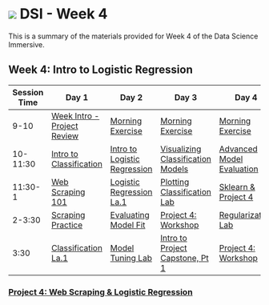 # ![](https://ga-dash.s3.amazonaws.com/production/assets/logo-9f88ae6c9c3871690e33280fcf557f33.png) DSI - Week 4

This is a summary of the materials provided for Week 4 of the Data Science Immersive.


## Week 4: Intro to Logistic Regression

Session Time | Day 1                                | Day 2                                 | Day 3                                      | Day 4                              | Day 5
------------ | ------------------------------------ | ------------------------------------- | ------------------------------------------ | ---------------------------------- | ---------------------------------
9-10         | [Week Intro - Project Review][4-1.0] | [Morning Exercise][4-1.0]             | [Morning Exercise][4-3.0]                  | [Morning Exercise][4-1.0]          | [(Reflection)][4-5.0]
10-11:30     | [Intro to Classification][4-1.1]     | [Intro to Logistic Regression][4-2.1] | [Visualizing Classification Models][4-3.1] | [Advanced Model Evaluation][4-4.1] | [Communicating Results][4-5.1]
11:30-1      | [Web Scraping 101][4-1.2]            | [Logistic Regression La.1][4-2.2]     | [Plotting Classification Lab][4-3.2]       | [Sklearn & Project 4][4-4.2]       | [Prepare Visuals][4-5.2]
2-3:30       | [Scraping Practice][4-1.3]           | [Evaluating Model Fit][4-2.3]         | [Project 4: Workshop][4-3.3]               | [Regularization Lab][4-4.3]        | [Project 4: Workshop][4-5.3]
3:30         | [Classification La.1][4-1.4]         | [Model Tuning Lab][4-2.4]             | [Intro to Project Capstone, Pt 1][4-3.4]   | [Project 4: Workshop][4-3.3]       | [Project 4: Presentations][4-5.4]

### [Project 4: Web Scraping & Logistic Regression](../../projects/project-04)


[4-1.0]: 1.0-intro
[4-1.1]: 1.1-lesson
[4-1.2]: 1.2-lesson
[4-1.3]: 1.3-lab
[4-1.4]: 1.4-lab
[4-2.0]: 2.0-exercise
[4-2.1]: 2.1-lesson
[4-2.2]: 2.2-lab
[4-2.3]: 2.3-lesson
[4-2.4]: 2.4-lab
[4-3.0]: 3.0-exercise
[4-3.1]: 3.1-lesson
[4-3.2]: 3.2-lab
[4-3.3]: ../../projects/project-04
[4-3.4]: ../../projects/project-capstone/part-01/
[4-4.0]: 4.0-exercise
[4-4.1]: 4.1-lesson
[4-4.2]: 4.2-lab
[4-4.3]: 4.3-lab
[4-4.4]: ../../projects/project-04
[4-5.0]: 5.0-reflection
[4-5.1]: 5.1-lesson
[4-5.2]: 5.2-lab
[4-5.3]: 5.3-flex
[4-5.4]: 5.4-project-show-and-tell
